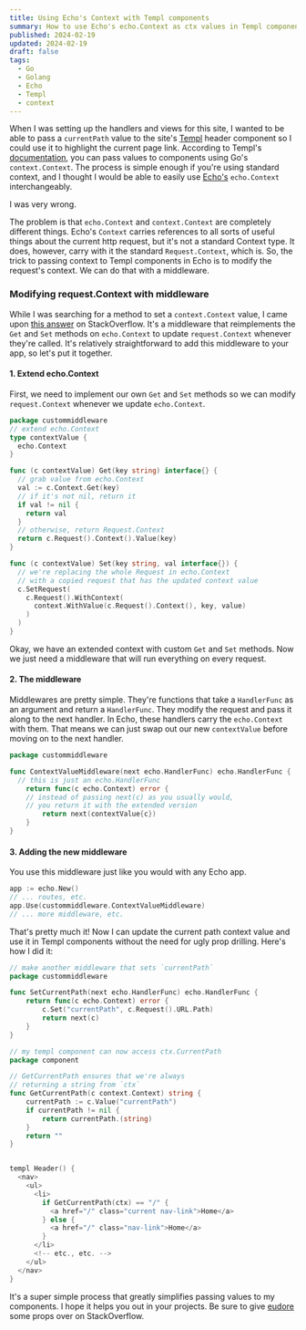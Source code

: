 ```yaml
---
title: Using Echo's Context with Templ components
summary: How to use Echo's echo.Context as ctx values in Templ components.
published: 2024-02-19
updated: 2024-02-19
draft: false
tags:
  - Go
  - Golang
  - Echo
  - Templ
  - context
---
```


When I was setting up the handlers and views for this site, I wanted to be able to pass a `currentPath` value to the site's [Templ](https://templ.guide/) header component so I could use it to highlight the current page link. According to Templ's [documentation](https://templ.guide/syntax-and-usage/context), you can pass values to components using Go's `context.Context`. The process is simple enough if you're using standard context, and I thought I would be able to easily use [Echo's](https://echo.labstack.com/docs/context) `echo.Context` interchangeably.

I was very wrong.

The problem is that `echo.Context` and `context.Context` are completely different things. Echo's `Context` carries references to all sorts of useful things about the current http request, but it's not a standard Context type. It does, however, carry with it the standard `Request.Context`, which is. So, the trick to passing context to Templ components in Echo is to modify the request's context. We can do that with a middleware.

### Modifying request.Context with middleware

While I was searching for a method to set a `context.Context` value, I came upon [this answer](https://stackoverflow.com/a/69331251) on StackOverflow.  It's a middleware that reimplements the `Get` and `Set` methods on `echo.Context` to update `request.Context` whenever they're called. It's relatively straightforward to add this middleware to your app, so let's put it together.

#### 1. Extend echo.Context

First, we need to implement our own `Get` and `Set` methods so we can modify `request.Context` whenever we update `echo.Context`.

```go
package custommiddleware
// extend echo.Context
type contextValue {
  echo.Context
}

func (c contextValue) Get(key string) interface{} {
  // grab value from echo.Context
  val := c.Context.Get(key)
  // if it's not nil, return it
  if val != nil {
    return val
  }
  // otherwise, return Request.Context
  return c.Request().Context().Value(key)
}

func (c contextValue) Set(key string, val interface{}) {
  // we're replacing the whole Request in echo.Context
  // with a copied request that has the updated context value
  c.SetRequest(
    c.Request().WithContext(
      context.WithValue(c.Request().Context(), key, value)
    )
  )
}
```

Okay, we have an extended context with custom `Get` and `Set` methods. Now we just need a middleware that will run everything on every request.

#### 2. The middleware

Middlewares are pretty simple. They're functions that take a `HandlerFunc` as an argument and return a `HandlerFunc`. They modify the request and pass it along to the next handler. In Echo, these handlers carry the `echo.Context` with them. That means we can just swap out our new `contextValue` before moving on to the next handler.

```go
package custommiddleware

func ContextValueMiddleware(next echo.HandlerFunc) echo.HandlerFunc {
  // this is just an echo.HandlerFunc
	return func(c echo.Context) error {
    // instead of passing next(c) as you usually would,
    // you return it with the extended version
		return next(contextValue{c})
	}
}
```

#### 3. Adding the new middleware

You use this middleware just like you would with any Echo app.

```go
app := echo.New()
// ... routes, etc.
app.Use(custommiddleware.ContextValueMiddleware)
// ... more middleware, etc.
```

That's pretty much it! Now I can update the current path context value and use it in Templ components without the need for ugly prop drilling. Here's how I did it:

```go
// make another middleware that sets `currentPath`
package custommiddleware

func SetCurrentPath(next echo.HandlerFunc) echo.HandlerFunc {
	return func(c echo.Context) error {
		c.Set("currentPath", c.Request().URL.Path)
		return next(c)
	}
}
```

```go
// my templ component can now access ctx.CurrentPath
package component

// GetCurrentPath ensures that we're always
// returning a string from `ctx`
func GetCurrentPath(c context.Context) string {
	currentPath := c.Value("currentPath")
	if currentPath != nil {
		return currentPath.(string)
	}
	return ""
}


templ Header() {
  <nav>
    <ul>
      <li>
        if GetCurrentPath(ctx) == "/" {
          <a href="/" class="current nav-link">Home</a>
        } else {
          <a href="/" class="nav-link">Home</a>
        }
      </li>
      <!-- etc., etc. -->
    </ul>
  </nav>
}
```

It's a super simple process that greatly simplifies passing values to my components. I hope it helps you out in your projects. Be sure to give [eudore](https://stackoverflow.com/a/69331251) some props over on StackOverflow.